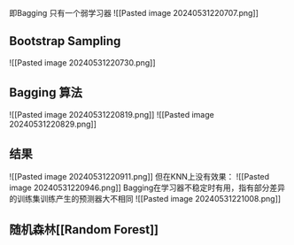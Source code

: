 即Bagging
只有一个弱学习器
![[Pasted image 20240531220707.png]]
## Bootstrap Sampling
![[Pasted image 20240531220730.png]]
## Bagging 算法
![[Pasted image 20240531220819.png]]
![[Pasted image 20240531220829.png]]
## 结果
![[Pasted image 20240531220911.png]]
但在KNN上没有效果：
![[Pasted image 20240531220946.png]]
Bagging在学习器不稳定时有用，指有部分差异的训练集训练产生的预测器大不相同
![[Pasted image 20240531221008.png]]
## 随机森林[[Random Forest]]